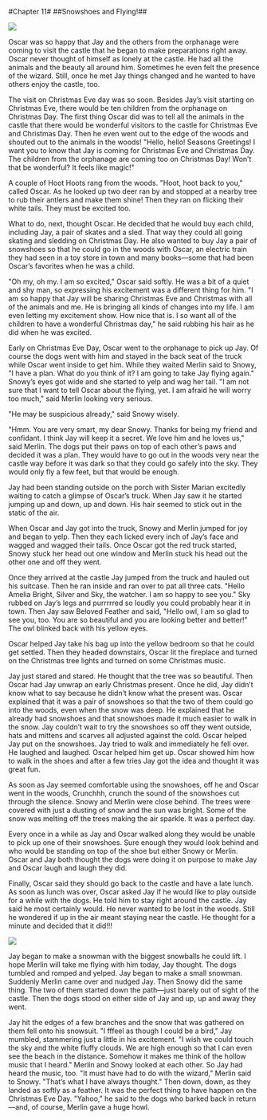 #Chapter 11#
##Snowshoes and Flying!##

![](illustrations/2-owls.jpg)

Oscar was so happy that Jay and the others from the orphanage were coming to visit the castle that he began to make preparations right away. Oscar never thought of himself as lonely at the castle. He had all the animals and the beauty all around him. Sometimes he even felt the presence of the wizard. Still, once he met Jay things changed and he wanted to have others enjoy the castle, too.

The visit on Christmas Eve day was so soon. Besides Jay’s visit starting on Christmas Eve, there would be ten children from the orphanage on Christmas Day. The first thing Oscar did was to tell all the animals in the castle that there would be wonderful visitors to the castle for Christmas Eve and Christmas Day. Then he even went out to the edge of the woods and shouted out to the animals in the woods! "Hello, hello! Seasons Greetings! I want you to know that Jay is coming for Christmas Eve and Christmas Day. The children from the orphanage are coming too on Christmas Day! Won’t that be wonderful? It feels like magic!"

A couple of Hoot Hoots rang from the woods. "Hoot, hoot back to you," called Oscar. As he looked up two deer ran by and stopped at a nearby tree to rub their antlers and make them shine! Then they ran on flicking their white tails. They must be excited too.

What to do, next, thought Oscar. He decided that he would buy each child, including Jay, a pair of skates and a sled. That way they could all going skating and sledding on Christmas Day. He also wanted to buy Jay a pair of snowshoes so that he could go in the woods with Oscar, an electric train they had seen in a toy store in town and many books—some that had been Oscar’s favorites when he was a child.

"Oh my, oh my. I am so excited," Oscar said softly. He was a bit of a quiet and shy man, so expressing his excitement was a different thing for him. "I am so happy that Jay will be sharing Christmas Eve and Christmas with all of the animals and me. He is bringing all kinds of changes into my life. I am even letting my excitement show. How nice that is. I so want all of the children to have a wonderful Christmas day," he said rubbing his hair as he did when he was excited.

Early on Christmas Eve Day, Oscar went to the orphanage to pick up Jay. Of course the dogs went with him and stayed in the back seat of the truck while Oscar went inside to get him. While they waited Merlin said to Snowy, "I have a plan. What do you think of it? I am going to take Jay flying again." Snowy’s eyes got wide and she started to yelp and wag her tail. "I am not sure that I want to tell Oscar about the flying, yet. I am afraid he will worry too much," said Merlin looking very serious.

"He may be suspicious already," said Snowy wisely.

"Hmm. You are very smart, my dear Snowy. Thanks for being my friend and confidant. I think Jay will keep it a secret. We love him and he loves us," said Merlin. The dogs put their paws on top of each other’s paws and decided it was a plan. They would have to go out in the woods very near the castle way before it was dark so that they could go safely into the sky. They would only fly a few feet, but that would be enough.

Jay had been standing outside on the porch with Sister Marian excitedly waiting to catch a glimpse of Oscar’s truck. When Jay saw it he started jumping up and down, up and down. His hair seemed to stick out in the static of the air.

When Oscar and Jay got into the truck, Snowy and Merlin jumped for joy and began to yelp. Then they each licked every inch of Jay’s face and wagged and wagged their tails. Once Oscar got the red truck started, Snowy stuck her head out one window and Merlin stuck his head out the other one and off they went.

Once they arrived at the castle Jay jumped from the truck and hauled out his suitcase. Then he ran inside and ran over to pat all three cats. "Hello Amelia Bright, Silver and Sky, the watcher. I am so happy to see you." Sky rubbed on Jay’s legs and purrrrred so loudly you could probably hear it in town. Then Jay saw Beloved Feather and said, "Hello owl, I am so glad to see you, too. You are so beautiful and you are looking better and better!" The owl blinked back with his yellow eyes.

Oscar helped Jay take his bag up into the yellow bedroom so that he could get settled. Then they headed downstairs, Oscar lit the fireplace and turned on the Christmas tree lights and turned on some Christmas music.

Jay just stared and stared. He thought that the tree was so beautiful. Then Oscar had Jay unwrap an early Christmas present. Once he did, Jay didn’t know what to say because he didn’t know what the present was. Oscar explained that it was a pair of snowshoes so that the two of them could go into the woods, even when the snow was deep. He explained that he already had snowshoes and that snowshoes made it much easier to walk in the snow. Jay couldn’t wait to try the snowshoes so off they went outside, hats and mittens and scarves all adjusted against the cold. Oscar helped Jay put on the snowshoes. Jay tried to walk and immediately he fell over. He laughed and laughed. Oscar helped him get up. Oscar showed him how to walk in the shoes and after a few tries Jay got the idea and thought it was great fun.

As soon as Jay seemed comfortable using the snowshoes, off he and Oscar went in the woods, Crunchhh, crunch the sound of the snowshoes cut through the silence. Snowy and Merlin were close behind. The trees were covered with just a dusting of snow and the sun was bright. Some of the snow was melting off the trees making the air sparkle. It was a perfect day.

Every once in a while as Jay and Oscar walked along they would be unable to pick up one of their snowshoes. Sure enough they would look behind and who would be standing on top of the shoe but either Snowy or Merlin. Oscar and Jay both thought the dogs were doing it on purpose to make Jay and Oscar laugh and laugh they did.

Finally, Oscar said they should go back to the castle and have a late lunch. As soon as lunch was over, Oscar asked Jay if he would like to play outside for a while with the dogs. He told him to stay right around the castle. Jay said he most certainly would. He never wanted to be lost in the woods. Still he wondered if up in the air meant staying near the castle. He thought for a minute and decided that it did!!!

![](illustrations/snowman.jpg)

Jay began to make a snowman with the biggest snowballs he could lift. I hope Merlin will take me flying with him today, Jay thought. The dogs tumbled and romped and yelped. Jay began to make a small snowman. Suddenly Merlin came over and nudged Jay. Then Snowy did the same thing. The two of them started down the path—just barely out of sight of the castle. Then the dogs stood on either side of Jay and up, up and away they went.

Jay hit the edges of a few branches and the snow that was gathered on them fell onto his snowsuit. "I fffeel as though I could be a bird," Jay mumbled, stammering just a little in his excitement. "I wish we could touch the sky and the white fluffy clouds. We are high enough so that I can even see the beach in the distance. Somehow it makes me think of the hollow music that I heard." Merlin and Snowy looked at each other. So Jay had heard the music, too. "It must have had to do with the wizard," Merlin said to Snowy. "That’s what I have always thought." Then down, down, as they landed as softly as a feather. It was the perfect thing to have happen on the Christmas Eve Day. "Yahoo," he said to the dogs who barked back in return—and, of course, Merlin gave a huge howl.
